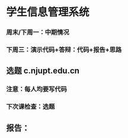 # 学生信息管理系统
### 周末/下周一：中期情况
### 下周三：演示代码+答辩：代码+报告+思路
## 选题 c.njupt.edu.cn
### 注意：每人均要写代码
### 下次课检查：选题
## 报告：

